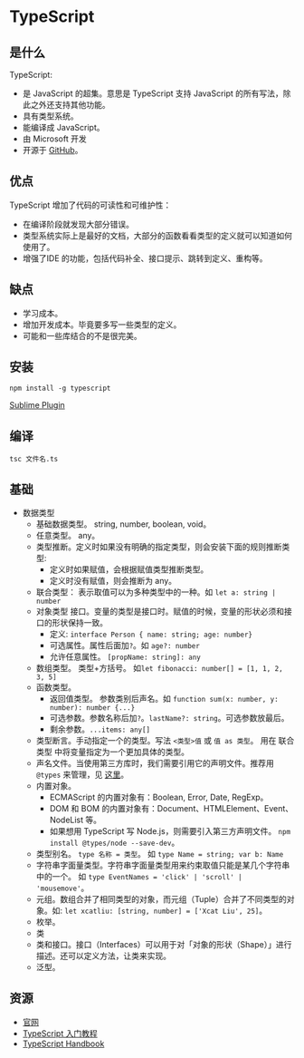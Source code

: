 # TypeScript
## 是什么
TypeScript:
* 是 JavaScript 的超集。意思是 TypeScript 支持 JavaScript 的所有写法，除此之外还支持其他功能。
* 具有类型系统。
* 能编译成 JavaScript。
* 由 Microsoft 开发
* 开源于 [GitHub](https://github.com/Microsoft/TypeScript)。

## 优点
TypeScript 增加了代码的可读性和可维护性：
* 在编译阶段就发现大部分错误。
* 类型系统实际上是最好的文档，大部分的函数看看类型的定义就可以知道如何使用了。
* 增强了IDE 的功能，包括代码补全、接口提示、跳转到定义、重构等。

## 缺点
* 学习成本。
* 增加开发成本。毕竟要多写一些类型的定义。
* 可能和一些库结合的不是很完美。

## 安装
```
npm install -g typescript
```

[Sublime Plugin](https://github.com/Microsoft/TypeScript-Sublime-Plugin)

## 编译
```
tsc 文件名.ts
```

## 基础
* 数据类型
  * 基础数据类型。 string, number, boolean, void。
  * 任意类型。 any。
  * 类型推断。定义时如果没有明确的指定类型，则会安装下面的规则推断类型:
    * 定义时如果赋值，会根据赋值类型推断类型。
    * 定义时没有赋值，则会推断为 any。
  * 联合类型： 表示取值可以为多种类型中的一种。如 `let a: string | number`
  * 对象类型 接口。变量的类型是接口时。赋值的时候，变量的形状必须和接口的形状保持一致。
    * 定义: `interface Person { name: string; age: number}`
    * 可选属性。属性后面加`?`。如 `age?: number`
    * 允许任意属性。 `[propName: string]: any`
  * 数组类型。 类型+方括号。 如`let fibonacci: number[] = [1, 1, 2, 3, 5]`
  * 函数类型。
    * 返回值类型。 参数类别后声名。如 `function sum(x: number, y: number): number {...}`
    * 可选参数。参数名称后加`?`。`lastName?: string`。可选参数放最后。
    * 剩余参数。`...items: any[]`
  * 类型断言。手动指定一个的类型。写法 `<类型>值` 或 `值 as 类型`。 用在 联合类型 中将变量指定为一个更加具体的类型。
  * 声名文件。当使用第三方库时，我们需要引用它的声明文件。推荐用 `@types` 来管理，见 [这里](https://github.com/DefinitelyTyped/DefinitelyTyped)。
  * 内置对象。
    * ECMAScript 的内置对象有：Boolean, Error, Date, RegExp。
    * DOM 和 BOM 的内置对象有：Document、HTMLElement、Event、NodeList 等。
    * 如果想用 TypeScript 写 Node.js，则需要引入第三方声明文件。 `npm install @types/node --save-dev`。
  * 类型别名。 `type 名称 = 类型`。 如 `type Name = string; var b: Name`
  * 字符串字面量类型。字符串字面量类型用来约束取值只能是某几个字符串中的一个。 如 `type EventNames = 'click' | 'scroll' | 'mousemove'`。
  * 元组。数组合并了相同类型的对象，而元组（Tuple）合并了不同类型的对象。如: `let xcatliu: [string, number] = ['Xcat Liu', 25]`。
  * 枚举。
  * 类
  * 类和接口。接口（Interfaces）可以用于对「对象的形状（Shape）」进行描述。还可以定义方法，让类来实现。
  * 泛型。


## 资源
* [官网](http://www.typescriptlang.org/)
* [TypeScript 入门教程](https://ts.xcatliu.com/)
* [TypeScript Handbook](https://zhongsp.gitbooks.io/typescript-handbook/)